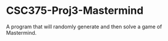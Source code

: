 # CSC375-Proj3-Mastermind
A program that will randomly generate and then solve a game of Mastermind.
